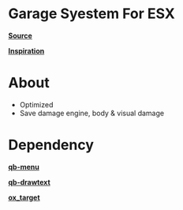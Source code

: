# Garage Syestem For ESX

**[Source](https://github.com/lockdownstudio/esx_advancedgarage)**

**[Inspiration](https://github.com/qbcore-framework/qb-garages)**

# About
- Optimized
- Save damage engine, body & visual damage

# Dependency
**[qb-menu](https://github.com/reyyghi/qb-menu-esx)**

**[qb-drawtext](https://github.com/reyyghi/qb-drawtext-esx)**

**[ox_target](https://github.com/overextended/ox_target/releases)**